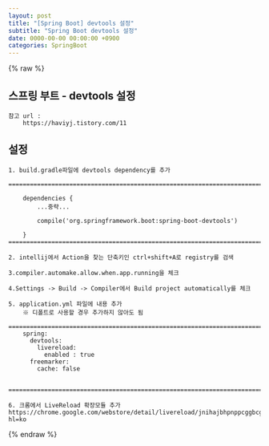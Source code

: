 ```yaml
---  
layout: post  
title: "[Spring Boot] devtools 설정"  
subtitle: "Spring Boot devtools 설정"  
date: 0000-00-00 00:00:00 +0900  
categories: SpringBoot  
---  
```

{% raw %}  
## 스프링 부트 - devtools 설정  
  
	참고 url :  
		https://haviyj.tistory.com/11  
  
## 설정  
  
	1. build.gradle파일에 devtools dependency를 추가  
  
	=================================================================================================================  
  
		dependencies {  
			...중략...  
  
			compile('org.springframework.boot:spring-boot-devtools')  
  
		}  
	=================================================================================================================  
  
	2. intellij에서 Action을 찾는 단축키인 ctrl+shift+A로 registry를 검색  
  
	3.compiler.automake.allow.when.app.running을 체크  
  
	4.Settings -> Build -> Compiler에서 Build project automatically를 체크  
  
	5. application.yml 파일에 내용 추가  
		※ 디폴트로 사용할 경우 추가하지 않아도 됨  
		=================================================================================================================  
		spring:  
		  devtools:  
			livereload:  
			  enabled : true  
		  freemarker:  
			cache: false  
  
		=================================================================================================================  
  
	6. 크롬에서 LiveReload 확장모듈 추가  
	https://chrome.google.com/webstore/detail/livereload/jnihajbhpnppcggbcgedagnkighmdlei?hl=ko                                                                                                                                                                                                                                                                                                                                                                                                                                                                                                                                                                                                                                                                                                                                                                                                                                                                                                                                                                                                                                                                                                                                                                                                                                                                                                           
{% endraw %}